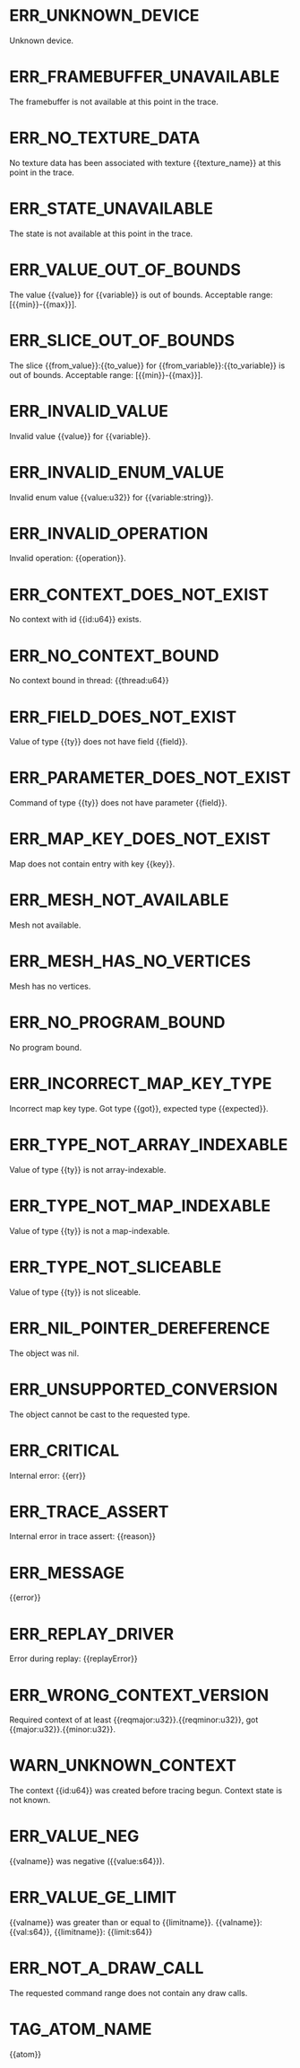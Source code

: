 
# ERR_UNKNOWN_DEVICE

Unknown device.

# ERR_FRAMEBUFFER_UNAVAILABLE

The framebuffer is not available at this point in the trace.

# ERR_NO_TEXTURE_DATA

No texture data has been associated with texture {{texture_name}} at this point in the trace.

# ERR_STATE_UNAVAILABLE

The state is not available at this point in the trace.

# ERR_VALUE_OUT_OF_BOUNDS

The value {{value}} for {{variable}} is out of bounds. Acceptable range: \[{{min}}-{{max}}\].

# ERR_SLICE_OUT_OF_BOUNDS

The slice {{from_value}}:{{to_value}} for {{from_variable}}:{{to_variable}} is out of bounds. Acceptable range: \[{{min}}-{{max}}\].

# ERR_INVALID_VALUE

Invalid value {{value}} for {{variable}}.

# ERR_INVALID_ENUM_VALUE

Invalid enum value {{value:u32}} for {{variable:string}}.

# ERR_INVALID_OPERATION

Invalid operation: {{operation}}.

# ERR_CONTEXT_DOES_NOT_EXIST

No context with id {{id:u64}} exists.

# ERR_NO_CONTEXT_BOUND

No context bound in thread: {{thread:u64}}

# ERR_FIELD_DOES_NOT_EXIST

Value of type {{ty}} does not have field {{field}}.

# ERR_PARAMETER_DOES_NOT_EXIST

Command of type {{ty}} does not have parameter {{field}}.

# ERR_MAP_KEY_DOES_NOT_EXIST

Map does not contain entry with key {{key}}.

# ERR_MESH_NOT_AVAILABLE

Mesh not available.

# ERR_MESH_HAS_NO_VERTICES

Mesh has no vertices.

# ERR_NO_PROGRAM_BOUND

No program bound.

# ERR_INCORRECT_MAP_KEY_TYPE

Incorrect map key type. Got type {{got}}, expected type {{expected}}.

# ERR_TYPE_NOT_ARRAY_INDEXABLE

Value of type {{ty}} is not array-indexable.

# ERR_TYPE_NOT_MAP_INDEXABLE

Value of type {{ty}} is not a map-indexable.

# ERR_TYPE_NOT_SLICEABLE

Value of type {{ty}} is not sliceable.

# ERR_NIL_POINTER_DEREFERENCE

The object was nil.

# ERR_UNSUPPORTED_CONVERSION

The object cannot be cast to the requested type.

# ERR_CRITICAL

Internal error: {{err}}

# ERR_TRACE_ASSERT

Internal error in trace assert: {{reason}}

# ERR_MESSAGE

{{error}}

# ERR_REPLAY_DRIVER

Error during replay: {{replayError}}

# ERR_WRONG_CONTEXT_VERSION

Required context of at least {{reqmajor:u32}}.{{reqminor:u32}}, got {{major:u32}}.{{minor:u32}}.

# WARN_UNKNOWN_CONTEXT

The context {{id:u64}} was created before tracing begun. Context state is not known.

# ERR_VALUE_NEG

{{valname}} was negative ({{value:s64}}).

# ERR_VALUE_GE_LIMIT

{{valname}} was greater than or equal to {{limitname}}. {{valname}}: {{val:s64}}, {{limitname}}: {{limit:s64}}

# ERR_NOT_A_DRAW_CALL

The requested command range does not contain any draw calls.

# TAG_ATOM_NAME

{{atom}}
